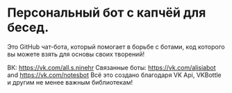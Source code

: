 # Персональный бот с капчёй для бесед.
Это GitHub чат-бота, который помогает в борьбе с ботами, код которого вы можете взять для основы своих творений!

ВК: https://vk.com/all.s.ninehr
Связанные боты: https://vk.com/alisiabot and https://vk.com/notesbot 
Всё это создано благодаря VK Api, VKBottle и другим не менее важным библиотекам!

